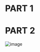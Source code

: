# PART 1
# PART 2
![image](https://user-images.githubusercontent.com/62443378/124338920-2378e600-dbc8-11eb-8a7f-5bdeb894068c.png)
